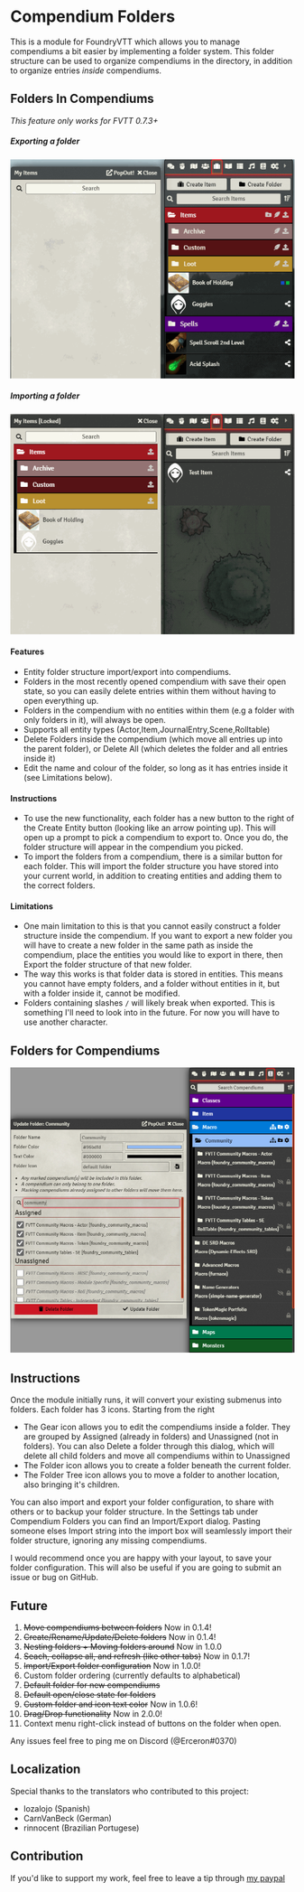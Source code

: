 # Compendium Folders

This is a module for FoundryVTT which allows you to manage compendiums a bit easier by implementing a folder system. This folder structure can be used to organize compendiums in the directory, in addition to organize entries *inside* compendiums.

## Folders In Compendiums

_This feature only works for FVTT 0.7.3+_

##### Exporting a folder
![Exporting a folder](./cf_export1.gif)
##### Importing a folder
![Importing a folder](./cf_import1.gif)

#### Features
- Entity folder structure import/export into compendiums.
- Folders in the most recently opened compendium with save their open state, so you can easily delete entries within them without having to open everything up.
- Folders in the compendium with no entities within them (e.g a folder with only folders in it), will always be open.
- Supports all entity types (Actor,Item,JournalEntry,Scene,Rolltable)
- Delete Folders inside the compendium (which move all entries up into the parent folder), or Delete All (which deletes the folder and all entries inside it)
- Edit the name and colour of the folder, so long as it has entries inside it (see Limitations below).

#### Instructions
- To use the new functionality, each folder has a new button to the right of the Create Entity button (looking like an arrow pointing up). This will open up a prompt to pick a compendium to export to. Once you do, the folder structure will appear in the compendium you picked.
- To import the folders from a compendium, there is a similar button for each folder. This will import the folder structure you have stored into your current world, in addition to creating entities and adding them to the correct folders.

#### Limitations
- One main limitation to this is that you cannot easily construct a folder structure inside the compendium. If you want to export a new folder you will have to create a new folder in the same path as inside the compendium, place the entities you would like to export in there, then Export the folder structure of that new folder.
- The way this works is that folder data is stored in entities. This means you cannot have empty folders, and a folder without entities in it, but with a folder inside it, cannot be modified.
- Folders containing slashes `/` will likely break when exported. This is something I'll need to look into in the future. For now you will have to use another character.

## Folders for Compendiums

![](./example.png)

## Instructions
Once the module initially runs, it will convert your existing submenus into folders.
Each folder has 3 icons. Starting from the right
- The Gear icon allows you to edit the compendiums inside a folder. They are grouped by Assigned (already in folders) and Unassigned (not in folders). You can also Delete a folder through this dialog, which will delete all child folders and move all compendiums within to Unassigned
- The Folder icon allows you to create a folder beneath the current folder. 
- The Folder Tree icon allows you to move a folder to another location, also bringing it's children.

You can also import and export your folder configuration, to share with others or to backup your folder structure. In the Settings tab under Compendium Folders you can find an Import/Export dialog. Pasting someone elses Import string into the import box will seamlessly import their folder structure, ignoring any missing compendiums.

I would recommend once you are happy with your layout, to save your folder configuration. This will also be useful if you are going to submit an issue or bug on GitHub.

## Future

1. ~~Move compendiums between folders~~ Now in 0.1.4!
2. ~~Create/Rename/Update/Delete folders~~ Now in 0.1.4!
3. ~~Nesting folders + Moving folders around~~ Now in 1.0.0
4. ~~Seach, collapse all, and refresh (like other tabs)~~ Now in 0.1.7!
5. ~~Import/Export folder configuration~~ Now in 1.0.0!
6. Custom folder ordering (currently defaults to alphabetical)
7. ~~Default folder for new compendiums~~
8. ~~Default open/close state for folders~~
9. ~~Custom folder and icon text color~~ Now in 1.0.6!
10. ~~Drag/Drop functionality~~ Now in 2.0.0!
11. Context menu right-click instead of buttons on the folder when open.

Any issues feel free to ping me on Discord (@Erceron#0370)

## Localization
Special thanks to the translators who contributed to this project:
- lozalojo (Spanish)
- CarnVanBeck (German)
- rinnocent (Brazilian Portugese)

## Contribution
If you'd like to support my work, feel free to leave a tip through [my paypal](http://paypal.me/cre463)
